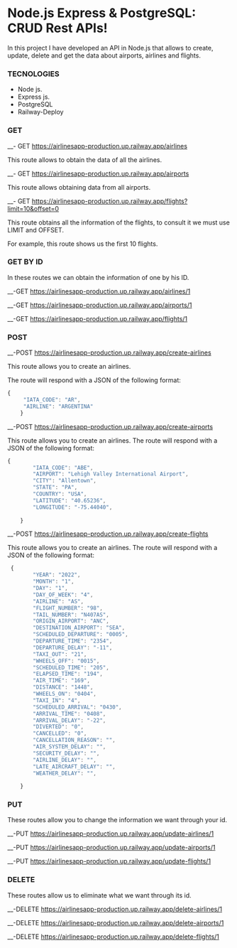 # Node.js Express & PostgreSQL: CRUD Rest APIs!


In this project I have developed an API in Node.js that allows to create,
update, delete and get the data about airports, airlines and flights.


### TECNOLOGIES

- Node js.
- Express js.
- PostgreSQL
- Railway-Deploy


### GET 

__- GET https://airlinesapp-production.up.railway.app/airlines

This route allows to obtain the data of all the airlines.

__- GET https://airlinesapp-production.up.railway.app/airports

This route allows obtaining data from all airports.

__- GET https://airlinesapp-production.up.railway.app/flights?limit=10&offset=0

This route obtains all the information of the flights, to consult it we must use LIMIT and OFFSET.

For example, this route shows us the first 10 flights.

### GET BY ID


In these routes we can obtain the information of one by his ID.

__-GET https://airlinesapp-production.up.railway.app/airlines/1

__-GET https://airlinesapp-production.up.railway.app/airports/1

__-GET https://airlinesapp-production.up.railway.app/flights/1



### POST

__-POST https://airlinesapp-production.up.railway.app/create-airlines

This route allows you to create an airlines.

The route will respond with a JSON of the following format:



````js
{
     "IATA_CODE": "AR",
     "AIRLINE": "ARGENTINA"
    }
````




__-POST https://airlinesapp-production.up.railway.app/create-airports

This route allows you to create an airlines.
The route will respond with a JSON of the following format:




````js
{
        "IATA_CODE": "ABE",
        "AIRPORT": "Lehigh Valley International Airport",
        "CITY": "Allentown",
        "STATE": "PA",
        "COUNTRY": "USA",
        "LATITUDE": "40.65236",
        "LONGITUDE": "-75.44040",
        
    }
  ````  



__-POST https://airlinesapp-production.up.railway.app/create-flights

This route allows you to create an airlines.
The route will respond with a JSON of the following format:




````js
 {
        "YEAR": "2022",
        "MONTH": "1",
        "DAY": "1",
        "DAY_OF_WEEK": "4",
        "AIRLINE": "AS",
        "FLIGHT_NUMBER": "98",
        "TAIL_NUMBER": "N407AS",
        "ORIGIN_AIRPORT": "ANC",
        "DESTINATION_AIRPORT": "SEA",
        "SCHEDULED_DEPARTURE": "0005",
        "DEPARTURE_TIME": "2354",
        "DEPARTURE_DELAY": "-11",
        "TAXI_OUT": "21",
        "WHEELS_OFF": "0015",
        "SCHEDULED_TIME": "205",
        "ELAPSED_TIME": "194",
        "AIR_TIME": "169",
        "DISTANCE": "1448",
        "WHEELS_ON": "0404",
        "TAXI_IN": "4",
        "SCHEDULED_ARRIVAL": "0430",
        "ARRIVAL_TIME": "0408",
        "ARRIVAL_DELAY": "-22",
        "DIVERTED": "0",
        "CANCELLED": "0",
        "CANCELLATION_REASON": "",
        "AIR_SYSTEM_DELAY": "",
        "SECURITY_DELAY": "",
        "AIRLINE_DELAY": "",
        "LATE_AIRCRAFT_DELAY": "",
        "WEATHER_DELAY": "",
     
    }
 ```` 



### PUT

These routes allow you to change the information we want through your id.

__-PUT https://airlinesapp-production.up.railway.app/update-airlines/1

__-PUT https://airlinesapp-production.up.railway.app/update-airports/1

__-PUT https://airlinesapp-production.up.railway.app/update-flights/1




### DELETE

These routes allow us to eliminate what we want through its id.

__-DELETE https://airlinesapp-production.up.railway.app/delete-airlines/1

__-DELETE https://airlinesapp-production.up.railway.app/delete-airports/1

__-DELETE https://airlinesapp-production.up.railway.app/delete-flights/1



 

